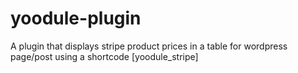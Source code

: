 # yoodule-plugin
 A plugin that displays stripe product prices in a table for wordpress page/post using a shortcode [yoodule_stripe]
